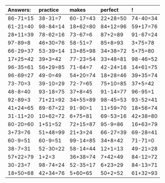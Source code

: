 | Answers: | practice | makes | perfect | ! |
| :--- | :--- | :--- | :--- | :--- |
| 86-71=15 | 38-31=7 | 60-17=43 | 22+28=50 | 74-40=34 | 
| 61-21=40 | 98-84=14 | 18+62=80 | 84+12=96 | 59+17=76 | 
| 28+11=39 | 78-62=16 | 73-67=6 | 87+2=89 | 91-67=24 | 
| 97-89=8 | 46+30=76 | 58-51=7 | 85+8=93 | 3+75=78 | 
| 66-29=37 | 53-39=14 | 13+85=98 | 34+38=72 | 5+75=80 | 
| 17+25=42 | 39+3=42 | 77-23=54 | 33+48=81 | 98-46=52 | 
| 96-35=61 | 56+29=85 | 71-64=7 | 42-24=18 | 14+61=75 | 
| 96-69=27 | 49-0=49 | 54+20=74 | 18+28=46 | 39+35=74 | 
| 73-70=3 | 39-10=29 | 72-7=65 | 75+10=85 | 37+5=42 | 
| 48-8=40 | 93-18=75 | 37+8=45 | 91-14=77 | 96-95=1 | 
| 92-89=3 | 71+21=92 | 34+55=89 | 98-45=53 | 93-52=41 | 
| 41+24=65 | 89-67=22 | 91-90=1 | 11+59=70 | 18+56=74 | 
| 31-11=20 | 10+62=72 | 6+75=81 | 69-53=16 | 42+38=80 | 
| 80-20=60 | 1+51=52 | 72+15=87 | 95-9=86 | 16+63=79 | 
| 3+73=76 | 51+48=99 | 21+3=24 | 66-27=39 | 69-28=41 | 
| 60-9=51 | 60-9=51 | 99-14=85 | 34+8=42 | 71-71=0 | 
| 38-7=31 | 52-30=22 | 58-14=44 | 12+1=13 | 49-21=28 | 
| 57+22=79 | 1+2=3 | 36+38=74 | 7+42=49 | 84-12=72 | 
| 30-23=7 | 98-74=24 | 52-35=17 | 6+23=29 | 84-13=71 | 
| 18+50=68 | 42+34=76 | 5+60=65 | 50+2=52 | 61+32=93 | 
